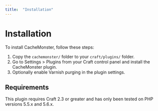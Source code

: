 ```yaml
---
title:  "Installation"
---
```


# Installation

To install CacheMonster, follow these steps:

1. Copy the `cachemonster/` folder to your `craft/plugins/` folder.
2. Go to Settings > Plugins from your Craft control panel and install the CacheMonster plugin.
3. Optionally enable Varnish purging in the plugin settings.

## Requirements

This plugin requires Craft 2.3 or greater and has only been tested on PHP versions 5.5.x and 5.6.x.
